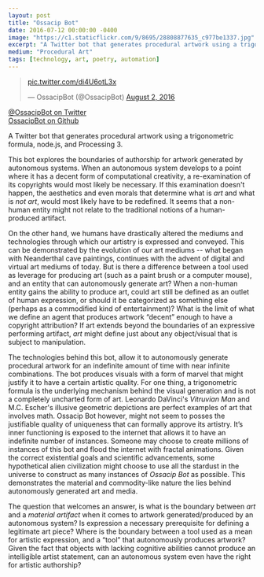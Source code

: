 ```yaml
---
layout: post
title: "Ossacip Bot"
date: 2016-07-12 00:00:00 -0400
image: "https://c1.staticflickr.com/9/8695/28808877635_c977be1337.jpg"
excerpt: "A Twitter bot that generates procedural artwork using a trigonometric formula, node.js, and Processing 3."
medium: "Procedural Art"
tags: [technology, art, poetry, automation]
---
```


<div class="tweet-wrap">
  <blockquote class="twitter-tweet" width="300px" data-lang="en"><p lang="und" dir="ltr"><a href="https://t.co/di4U6otL3x">pic.twitter.com/di4U6otL3x</a></p>&mdash; OssacipBot (@OssacipBot) <a href="https://twitter.com/OssacipBot/status/760396681397563392">August 2, 2016</a></blockquote> <script async src="//platform.twitter.com/widgets.js" charset="utf-8"></script>
</div>

[@OssacipBot on Twitter](https://twitter.com/OssacipBot)  
[OssacipBot on Github ](https://github.com/mbrav/OssacipBot)

A Twitter bot that generates procedural artwork using a trigonometric formula, node.js, and Processing 3.

This bot explores the boundaries of authorship for artwork generated by autonomous systems. When an autonomous system develops to a point where it has a decent form of computational creativity, a re-examination of its copyrights would most likely be necessary. If this examination doesn't happen, the aesthetics and even morals that determine what is *art* and what is *not art*, would most likely have to be redefined. It seems that a non-human entity might not relate to the traditional notions of a human-produced artifact.

On the other hand, we humans have drastically altered the mediums and technologies through which our artistry is expressed and conveyed. This can be demonstrated by the evolution of our art mediums -- what began with Neanderthal cave paintings, continues with the advent of digital and virtual art mediums of today. But is there a difference between a tool used as leverage for producing art (such as a paint brush or a computer mouse), and an entity that can autonomously generate art? When a non-human entity gains the ability to produce art, could art still be defined as an outlet of human expression, or should it be categorized as something else (perhaps as a commodified kind of entertainment)? What is the limit of what we define an agent that produces artwork “decent” enough to have a copyright attribution? If art extends beyond the boundaries of an expressive performing artifact, *art* might define just about any object/visual that is subject to manipulation.

The technologies behind this bot, allow it to autonomously generate procedural artwork for an indefinite amount of time with near infinite combinations. The bot produces visuals with a form of marvel that might justify it to have a certain artistic quality. For one thing, a trigonometric formula is the underlying mechanism behind the visual generation and is not a completely uncharted form of art. Leonardo DaVinci's *Vitruvian  Man* and M.C. Escher's illusive geometric depictions are perfect examples of art that involves math. Ossacip Bot however, might not seem to posses the justifiable quality of uniqueness that can formally approve its artistry. It’s inner functioning is exposed to the internet that allows it to have an indefinite number of instances. Someone may choose to create millions of instances of this bot and flood the internet with fractal animations. Given the correct existential goals and scientific advancements, some hypothetical alien civilization might choose to use all the stardust in the universe to construct as many instances of *Ossacip Bot* as possible. This demonstrates the material and commodity-like nature the lies behind autonomously generated art and media.

The question that welcomes an answer, is what is the boundary between *art* and a *material artifact* when it comes to artwork generated/produced by an autonomous system? Is expression a necessary prerequisite for defining a legitimate art piece? Where is the boundary between a tool used as a mean for artistic expression, and a “tool” that autonomously produces artwork? Given the fact that objects with lacking cognitive abilities cannot produce an intelligible artist statement, can an autonomous system even have the right for artistic authorship?
